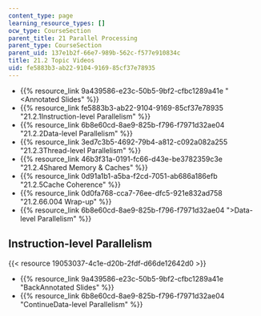 ```yaml
---
content_type: page
learning_resource_types: []
ocw_type: CourseSection
parent_title: 21 Parallel Processing
parent_type: CourseSection
parent_uid: 137e1b2f-66e7-989b-562c-f577e910834c
title: 21.2 Topic Videos
uid: fe5883b3-ab22-9104-9169-85cf37e78935
---
```


*   {{% resource_link 9a439586-e23c-50b5-9bf2-cfbc1289a41e "\<Annotated Slides" %}}
*   {{% resource_link fe5883b3-ab22-9104-9169-85cf37e78935 "21.2.1Instruction-level Parallelism" %}}
*   {{% resource_link 6b8e60cd-8ae9-825b-f796-f7971d32ae04 "21.2.2Data-level Parallelism" %}}
*   {{% resource_link 3ed7c3b5-4692-79b4-a812-c092a082a255 "21.2.3Thread-level Parallelism" %}}
*   {{% resource_link 46b3f31a-0191-fc66-d43e-be3782359c3e "21.2.4Shared Memory & Caches" %}}
*   {{% resource_link 0d91a1b1-a5ba-f2cd-7051-ab686a186efb "21.2.5Cache Coherence" %}}
*   {{% resource_link 0d0fa768-cca7-76ee-dfc5-921e832ad758 "21.2.66.004 Wrap-up" %}}
*   {{% resource_link 6b8e60cd-8ae9-825b-f796-f7971d32ae04 "\>Data-level Parallelism" %}}

Instruction-level Parallelism
-----------------------------

{{< resource 19053037-4c1e-d20b-2fdf-d66de12642d0 >}}

*   {{% resource_link 9a439586-e23c-50b5-9bf2-cfbc1289a41e "BackAnnotated Slides" %}}
*   {{% resource_link 6b8e60cd-8ae9-825b-f796-f7971d32ae04 "ContinueData-level Parallelism" %}}